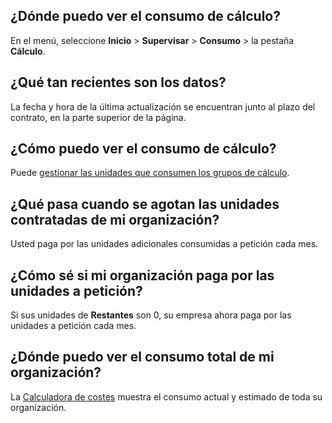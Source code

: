 ¿Dónde puedo ver el consumo de cálculo?
---------------------------------------

En el menú, seleccione **Inicio** \> **Supervisar** \> **Consumo** \> la pestaña **Cálculo**.

¿Qué tan recientes son los datos?
---------------------------------

La fecha y hora de la última actualización se encuentran junto al plazo del contrato, en la parte superior de la página.

¿Cómo puedo ver el consumo de cálculo?
--------------------------------------

Puede [gestionar las unidades que consumen los grupos de cálculo](qty1682530889318.md).

¿Qué pasa cuando se agotan las unidades contratadas de mi organización?
-----------------------------------------------------------------------

Usted paga por las unidades adicionales consumidas a petición cada mes.

¿Cómo sé si mi organización paga por las unidades a petición?
-------------------------------------------------------------

Si sus unidades de **Restantes** son 0, su empresa ahora paga por las unidades a petición cada mes.

¿Dónde puedo ver el consumo total de mi organización?
-----------------------------------------------------

La [Calculadora de costes](vsb1703029847518.md) muestra el consumo actual y estimado de toda su organización.
